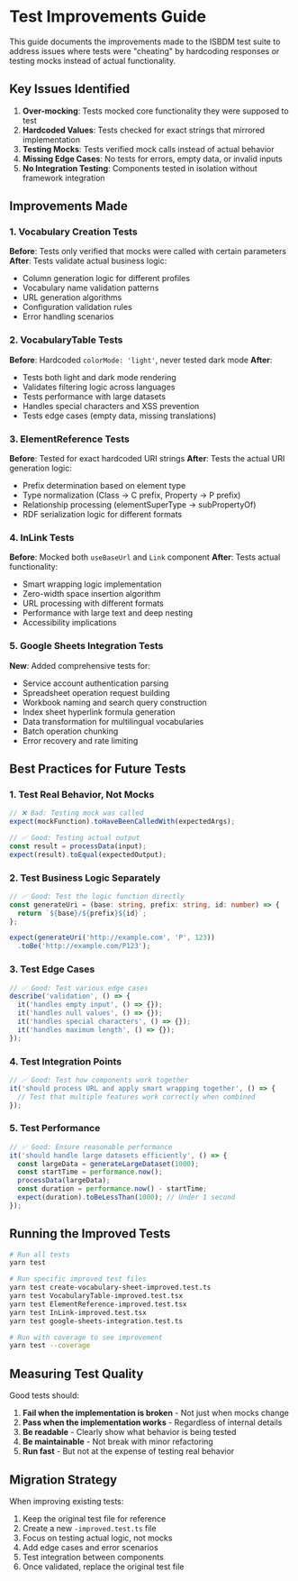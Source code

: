 # Test Improvements Guide

This guide documents the improvements made to the ISBDM test suite to address issues where tests were "cheating" by hardcoding responses or testing mocks instead of actual functionality.

## Key Issues Identified

1. **Over-mocking**: Tests mocked core functionality they were supposed to test
2. **Hardcoded Values**: Tests checked for exact strings that mirrored implementation
3. **Testing Mocks**: Tests verified mock calls instead of actual behavior
4. **Missing Edge Cases**: No tests for errors, empty data, or invalid inputs
5. **No Integration Testing**: Components tested in isolation without framework integration

## Improvements Made

### 1. Vocabulary Creation Tests

**Before**: Tests only verified that mocks were called with certain parameters
**After**: Tests validate actual business logic:
- Column generation logic for different profiles
- Vocabulary name validation patterns
- URL generation algorithms
- Configuration validation rules
- Error handling scenarios

### 2. VocabularyTable Tests

**Before**: Hardcoded `colorMode: 'light'`, never tested dark mode
**After**: 
- Tests both light and dark mode rendering
- Validates filtering logic across languages
- Tests performance with large datasets
- Handles special characters and XSS prevention
- Tests edge cases (empty data, missing translations)

### 3. ElementReference Tests

**Before**: Tested for exact hardcoded URI strings
**After**: Tests the actual URI generation logic:
- Prefix determination based on element type
- Type normalization (Class → C prefix, Property → P prefix)
- Relationship processing (elementSuperType → subPropertyOf)
- RDF serialization logic for different formats

### 4. InLink Tests

**Before**: Mocked both `useBaseUrl` and `Link` component
**After**: Tests actual functionality:
- Smart wrapping logic implementation
- Zero-width space insertion algorithm
- URL processing with different formats
- Performance with large text and deep nesting
- Accessibility implications

### 5. Google Sheets Integration Tests

**New**: Added comprehensive tests for:
- Service account authentication parsing
- Spreadsheet operation request building
- Workbook naming and search query construction
- Index sheet hyperlink formula generation
- Data transformation for multilingual vocabularies
- Batch operation chunking
- Error recovery and rate limiting

## Best Practices for Future Tests

### 1. Test Real Behavior, Not Mocks

```typescript
// ❌ Bad: Testing mock was called
expect(mockFunction).toHaveBeenCalledWith(expectedArgs);

// ✅ Good: Testing actual output
const result = processData(input);
expect(result).toEqual(expectedOutput);
```

### 2. Test Business Logic Separately

```typescript
// ✅ Good: Test the logic function directly
const generateUri = (base: string, prefix: string, id: number) => {
  return `${base}/${prefix}${id}`;
};

expect(generateUri('http://example.com', 'P', 123))
  .toBe('http://example.com/P123');
```

### 3. Test Edge Cases

```typescript
// ✅ Good: Test various edge cases
describe('validation', () => {
  it('handles empty input', () => {});
  it('handles null values', () => {});
  it('handles special characters', () => {});
  it('handles maximum length', () => {});
});
```

### 4. Test Integration Points

```typescript
// ✅ Good: Test how components work together
it('should process URL and apply smart wrapping together', () => {
  // Test that multiple features work correctly when combined
});
```

### 5. Test Performance

```typescript
// ✅ Good: Ensure reasonable performance
it('should handle large datasets efficiently', () => {
  const largeData = generateLargeDataset(1000);
  const startTime = performance.now();
  processData(largeData);
  const duration = performance.now() - startTime;
  expect(duration).toBeLessThan(1000); // Under 1 second
});
```

## Running the Improved Tests

```bash
# Run all tests
yarn test

# Run specific improved test files
yarn test create-vocabulary-sheet-improved.test.ts
yarn test VocabularyTable-improved.test.tsx
yarn test ElementReference-improved.test.tsx
yarn test InLink-improved.test.tsx
yarn test google-sheets-integration.test.ts

# Run with coverage to see improvement
yarn test --coverage
```

## Measuring Test Quality

Good tests should:
1. **Fail when the implementation is broken** - Not just when mocks change
2. **Pass when the implementation works** - Regardless of internal details
3. **Be readable** - Clearly show what behavior is being tested
4. **Be maintainable** - Not break with minor refactoring
5. **Run fast** - But not at the expense of testing real behavior

## Migration Strategy

When improving existing tests:
1. Keep the original test file for reference
2. Create a new `-improved.test.ts` file
3. Focus on testing actual logic, not mocks
4. Add edge cases and error scenarios
5. Test integration between components
6. Once validated, replace the original test file